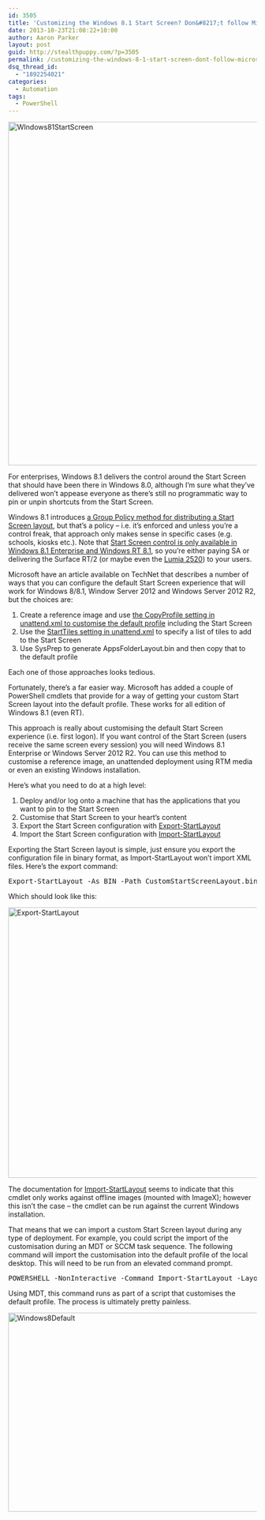 ```yaml
---
id: 3505
title: 'Customizing the Windows 8.1 Start Screen? Don&#8217;t follow Microsoft&#8217;s guidance'
date: 2013-10-23T21:08:22+10:00
author: Aaron Parker
layout: post
guid: http://stealthpuppy.com/?p=3505
permalink: /customizing-the-windows-8-1-start-screen-dont-follow-microsofts-guidance/
dsq_thread_id:
  - "1892254021"
categories:
  - Automation
tags:
  - PowerShell
---
```

[<img class="alignright size-full wp-image-3506" alt="WIndows81StartScreen" src="http://stealthpuppy.com/wp-content/uploads/2013/10/WIndows81StartScreen.png" width="1020" height="696" srcset="http://192.168.0.89/wp-content/uploads/2013/10/WIndows81StartScreen.png 1020w, http://192.168.0.89/wp-content/uploads/2013/10/WIndows81StartScreen-150x102.png 150w, http://192.168.0.89/wp-content/uploads/2013/10/WIndows81StartScreen-300x204.png 300w, http://192.168.0.89/wp-content/uploads/2013/10/WIndows81StartScreen-624x425.png 624w" sizes="(max-width: 1020px) 100vw, 1020px" />](http://stealthpuppy.com/wp-content/uploads/2013/10/WIndows81StartScreen.png)

For enterprises, Windows 8.1 delivers the control around the Start Screen that should have been there in Windows 8.0, although I&#8217;m sure what they&#8217;ve delivered won&#8217;t appease everyone as there&#8217;s still no programmatic way to pin or unpin shortcuts from the Start Screen.

Windows 8.1 introduces [a Group Policy method for distributing a Start Screen layout](http://www.grouppolicy.biz/2013/06/customising-windows-8-1-start-screen-layout-with-group-policy/), but that&#8217;s a policy &#8211; i.e. it&#8217;s enforced and unless you&#8217;re a control freak, that approach only makes sense in specific cases (e.g. schools, kiosks etc.). Note that [Start Screen control is only available in Windows 8.1 Enterprise and Windows RT 8.1](http://www.microsoft.com/en-us/windows/enterprise/products-and-technologies/windows-8-1/compare/default.aspx), so you&#8217;re either paying SA or delivering the Surface RT/2 (or maybe even the [Lumia 2520](http://blogs.windows.com/windows/b/windowsexperience/archive/2013/10/22/nokia-announces-the-lumia-2520-windows-tablet-at-nokia-world.aspx)) to your users.

Microsoft have an article available on TechNet that describes a number of ways that you can configure the default Start Screen experience that will work for Windows 8/8.1, Window Server 2012 and Windows Server 2012 R2, but the choices are:

  1. Create a reference image and use [the CopyProfile setting in unattend.xml to customise the default profile](http://technet.microsoft.com/en-us/library/hh825135.aspx) including the Start Screen
  2. Use the [StartTiles setting in unattend.xml](http://technet.microsoft.com/en-us/library/jj552650.aspx) to specify a list of tiles to add to the Start Screen
  3. Use SysPrep to generate AppsFolderLayout.bin and then copy that to the default profile

Each one of those approaches looks tedious.

<p style="text-align: left;">
  Fortunately, there&#8217;s a far easier way. Microsoft has added a couple of PowerShell cmdlets that provide for a way of getting your custom Start Screen layout into the default profile. These works for all edition of Windows 8.1 (even RT).
</p>

<p style="text-align: left;">
  This approach is really about customising the default Start Screen experience (i.e. first logon). If you want control of the Start Screen (users receive the same screen every session) you will need Windows 8.1 Enterprise or Windows Server 2012 R2. You can use this method to customise a reference image, an unattended deployment using RTM media or even an existing Windows installation.
</p>

<p style="text-align: left;">
  Here&#8217;s what you need to do at a high level:
</p>

  1. Deploy and/or log onto a machine that has the applications that you want to pin to the Start Screen
  2. Customise that Start Screen to your heart&#8217;s content
  3. Export the Start Screen configuration with [Export-StartLayout](http://technet.microsoft.com/en-us/library/dn283401.aspx)
  4. Import the Start Screen configuration with [Import-StartLayout](http://technet.microsoft.com/en-us/library/dn283403.aspx)

Exporting the Start Screen layout is simple, just ensure you export the configuration file in binary format, as Import-StartLayout won&#8217;t import XML files. Here&#8217;s the export command:

<pre class="lang:ps decode:true">Export-StartLayout -As BIN -Path CustomStartScreenLayout.bin -Verbose</pre>

Which should look like this:

[<img class="alignright size-full wp-image-3510" alt="Export-StartLayout" src="http://stealthpuppy.com/wp-content/uploads/2013/10/Export-StartLayout.png" width="1216" height="548" srcset="http://192.168.0.89/wp-content/uploads/2013/10/Export-StartLayout.png 1216w, http://192.168.0.89/wp-content/uploads/2013/10/Export-StartLayout-150x67.png 150w, http://192.168.0.89/wp-content/uploads/2013/10/Export-StartLayout-300x135.png 300w, http://192.168.0.89/wp-content/uploads/2013/10/Export-StartLayout-1024x461.png 1024w, http://192.168.0.89/wp-content/uploads/2013/10/Export-StartLayout-624x281.png 624w" sizes="(max-width: 1216px) 100vw, 1216px" />](http://stealthpuppy.com/wp-content/uploads/2013/10/Export-StartLayout.png)

The documentation for [Import-StartLayout](http://technet.microsoft.com/en-us/library/dn283403.aspx) seems to indicate that this cmdlet only works against offline images (mounted with ImageX); however this isn&#8217;t the case &#8211; the cmdlet can be run against the current Windows installation.

That means that we can import a custom Start Screen layout during any type of deployment. For example, you could script the import of the customisation during an MDT or SCCM task sequence. The following command will import the customisation into the default profile of the local desktop. This will need to be run from an elevated command prompt.

<pre class="lang:batch decode:true">POWERSHELL -NonInteractive -Command Import-StartLayout -LayoutPath .\CustomStartScreenLayout.bin -MountPath %SystemDrive%\</pre>

Using MDT, this command runs as part of a script that customises the default profile. The process is ultimately pretty painless.

[<img class="alignright size-full wp-image-3511" alt="Windows8Default" src="http://stealthpuppy.com/wp-content/uploads/2013/10/Windows8Default.png" width="841" height="403" srcset="http://192.168.0.89/wp-content/uploads/2013/10/Windows8Default.png 841w, http://192.168.0.89/wp-content/uploads/2013/10/Windows8Default-150x71.png 150w, http://192.168.0.89/wp-content/uploads/2013/10/Windows8Default-300x143.png 300w, http://192.168.0.89/wp-content/uploads/2013/10/Windows8Default-624x299.png 624w" sizes="(max-width: 841px) 100vw, 841px" />](http://stealthpuppy.com/wp-content/uploads/2013/10/Windows8Default.png)